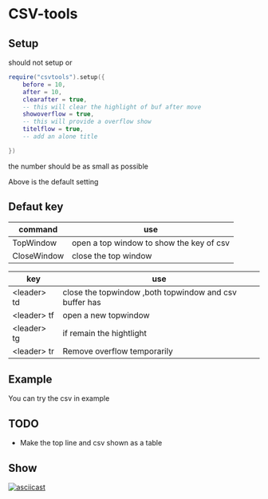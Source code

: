 # CSV-tools

## Setup
should not setup or

```lua
require("csvtools").setup({
	before = 10,
	after = 10,
	clearafter = true,
	-- this will clear the highlight of buf after move
	showoverflow = true,
	-- this will provide a overflow show
	titelflow = true,
	-- add an alone title

})
```

the number should be as small as possible

Above is the default setting

## Defaut key

| command | use |
| -- | -- |
| TopWindow | open a top window to show the key of csv|
| CloseWindow | close the top window|

| key | use |
| -- | -- |
|\<leader\> td| close the topwindow ,both topwindow and csv buffer has |
|\<leader\> tf| open a new topwindow |
|\<leader\> tg| if remain the hightlight |
|\<leader\> tr| Remove overflow temporarily |

## Example

You can try the csv in example

## TODO

* Make the top line and csv shown as a table

## Show
[![asciicast](https://asciinema.org/a/6m96O56cer4DZfStoVoddHoqy.svg)](https://asciinema.org/a/6m96O56cer4DZfStoVoddHoqy)
